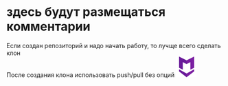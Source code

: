 # здесь будут размещаться комментарии
Если создан репозиторий и надо начать работу, то лучще всего сделать клон  
После создания клона использовать push/pull без опций
![Вот схема](https://github.com/adam-p/markdown-here/raw/master/src/common/images/icon48.png "Текст заголовка логотипа 1")
